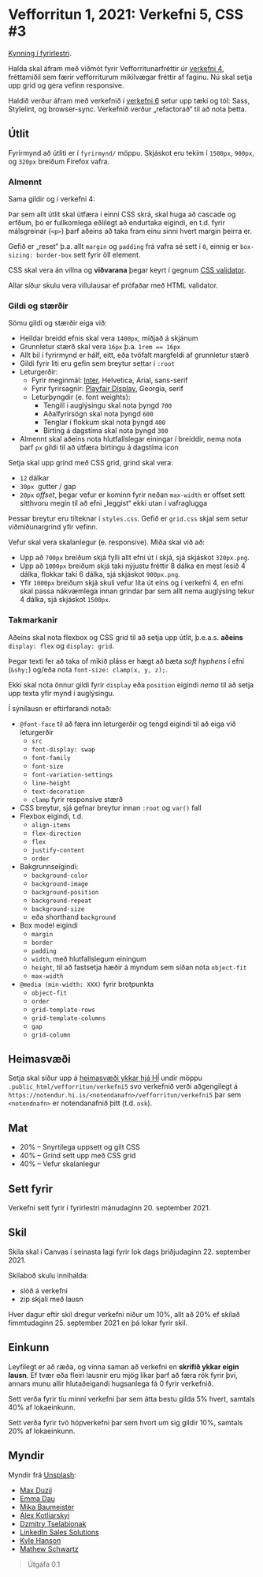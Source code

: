 
# Vefforritun 1, 2021: Verkefni 5, CSS #3

[Kynning í fyrirlestri](https://youtu.be/).

Halda skal áfram með viðmót fyrir Vefforritunarfréttir úr [verkefni 4](https://github.com/vefforritun/vef1-2021-v4/), fréttamiðil sem færir vefforriturum mikilvægar fréttir af faginu. Nú skal setja upp grid og gera vefinn responsive.

Haldið verður áfram með verkefnið í [verkefni 6](https://github.com/vefforritun/vef1-2021-v6/) setur upp tæki og tól: Sass, Stylelint, og browser-sync. Verkefnið verður „refactorað“ til að nota þetta.

## Útlit

Fyrirmynd að útliti er í `fyrirmynd/` möppu. Skjáskot eru tekim í `1500px`, `900px`, og `320px` breiðum Firefox vafra.

### Almennt

Sama gildir og í verkefni 4:

Þar sem allt útlit skal útfæra í einni CSS skrá, skal huga að cascade og erfðum, þó er fullkomlega eðlilegt að endurtaka eigindi, en t.d. fyrir málsgreinar (`<p>`) þarf aðeins að taka fram einu sinni hvert margin þeirra er.

Gefið er „reset“ þ.a. allt `margin` og `padding` frá vafra sé sett í `0`, einnig er `box-sizing: border-box` sett fyrir öll element.

CSS skal vera án villna og **viðvarana** þegar keyrt í gegnum [CSS validator](https://jigsaw.w3.org/css-validator/).

Allar síður skulu vera villulausar ef prófaðar með HTML validator.

### Gildi og stærðir

Sömu gildi og stærðir eiga við:

* Heildar breidd efnis skal vera `1400px`, miðjað á skjánum
* Grunnletur stærð skal vera `16px` þ.a. `1rem == 16px`
* Allt bil í fyrirmynd er hálf, eitt, eða tvöfalt margfeldi af grunnletur stærð
* Gildi fyrir liti eru gefin sem breytur settar í `:root`
* Leturgerðir:
  * Fyrir meginmál: [Inter](https://fonts.google.com/specimen/Inter), Helvetica, Arial, sans-serif
  * Fyrir fyrirsagnir: [Playfair Display](https://fonts.google.com/specimen/Playfair+Display), Georgia, serif
  * Leturþyngdir (e. font weights):
    * Tengill í auglýsingu skal nota þyngd `700`
    * Aðalfyrirsögn skal nota þyngd `600`
    * Tenglar í flokkum skal nota þyngd `400`
    * Birting á dagstíma skal nota þyngd `300`
* Almennt skal aðeins nota hlutfallslegar einingar í breiddir, nema nota þarf `px` gildi til að útfæra birtingu á dagstíma icon

Setja skal upp grind með CSS grid, grind skal vera:

* `12` dálkar
* `30px`  gutter / gap
* `20px` _offset_, þegar vefur er kominn fyrir neðan `max-width` er offset sett sitthvoru megin til að efni „leggist“ ekki utan í vafraglugga

Þessar breytur eru tilteknar í `styles.css`. Gefið er `grid.css` skjal sem setur viðmiðunargrind yfir vefinn.

Vefur skal vera skalanlegur (e. responsive). Miða skal við að:

* Upp að `700px` breiðum skjá fylli allt efni út í skjá, sjá skjáskot `320px.png`.
* Upp að `1000px` breiðum skjá taki nýjustu fréttir 8 dálka en mest lesið 4 dálka, flokkar taki 6 dálka, sjá skjáskot `900px.png`.
* Yfir `1000px` breiðum skjá skuli vefur líta út eins og í verkefni 4, en efni skal passa nákvæmlega innan grindar þar sem allt nema auglýsing tekur 4 dálka, sjá skjáskot `1500px`.

### Takmarkanir

Aðeins skal nota flexbox og CSS grid til að setja upp útlit, þ.e.a.s. **aðeins** `display: flex` og `display: grid`.

Þegar texti fer að taka of mikið pláss er hægt að bæta _soft hyphens_  í efni (`&shy;`) og/eða nota `font-size: clamp(x, y, z);`.

Ekki skal nota önnur gildi fyrir `display` eða `position` eigindi _nema_ til að setja upp texta yfir mynd í auglýsingu.

Í sýnilausn er eftirfarandi notað:

* `@font-face` til að færa inn leturgerðir og tengd eigindi til að eiga við leturgerðir
  * `src`
  * `font-display: swap`
  * `font-family`
  * `font-size`
  * `font-variation-settings`
  * `line-height`
  * `text-decoration`
  * `clamp` fyrir responsive stærð
* CSS breytur, sjá gefnar breytur innan `:root` og `var()` fall
* Flexbox eigindi, t.d.
  * `align-items`
  * `flex-direction`
  * `flex`
  * `justify-content`
  * `order`
* Bakgrunnseigindi:
  * `background-color`
  * `background-image`
  * `background-position`
  * `background-repeat`
  * `background-size`
  * eða shorthand `background`
* Box model eigindi
  * `margin`
  * `border`
  * `padding`
  * `width`, með hlutfallslegum einingum
  * `height`, til að fastsetja hæðir á myndum sem síðan nota `object-fit`
  * `max-width`
* `@media (min-width: XXX)` fyrir brotpunkta
  * `object-fit`
  * `order`
  * `grid-template-rows`
  * `grid-template-columns`
  * `gap`
  * `grid-column`

## Heimasvæði

Setja skal síður upp á [heimasvæði ykkar hjá HÍ](https://uts.hi.is/node/155) undir möppu `.public_html/vefforritun/verkefni5` svo verkefnið verði aðgengilegt á `https://notendur.hi.is/<notendanafn>/vefforritun/verkefni5` þar sem `<notendnafn>` er notendanafnið þitt (t.d. `osk`).

## Mat

* 20% – Snyrtilega uppsett og gilt CSS
* 40% – Grind sett upp með CSS grid
* 40% – Vefur skalanlegur

## Sett fyrir

Verkefni sett fyrir í fyrirlestri mánudaginn 20. september 2021.

## Skil

Skila skal í Canvas í seinasta lagi fyrir lok dags þriðjudaginn 22. september 2021.

Skilaboð skulu innihalda:

* slóð á verkefni
* zip skjali með lausn

Hver dagur eftir skil dregur verkefni niður um 10%, allt að 20% ef skilað fimmtudaginn 25. september 2021 en þá lokar fyrir skil.

## Einkunn

Leyfilegt er að ræða, og vinna saman að verkefni en **skrifið ykkar eigin lausn**. Ef tvær eða fleiri lausnir eru mjög líkar þarf að færa rök fyrir því, annars munu allir hlutaðeigandi hugsanlega fá 0 fyrir verkefnið.

Sett verða fyrir tíu minni verkefni þar sem átta bestu gilda 5% hvert, samtals 40% af lokaeinkunn.

Sett verða fyrir tvö hópverkefni þar sem hvort um sig gildir 10%, samtals 20% af lokaeinkunn.

## Myndir

Myndir frá [Unsplash](https://unsplash.com/):

* [Max Duzij](https://unsplash.com/@max_duz)
* [Emma Dau](https://unsplash.com/@daugirl)
* [Mika Baumeister](https://unsplash.com/@mbaumi)
* [Alex Kotliarskyi](https://unsplash.com/@frantic)
* [Dzmitry Tselabionak](https://unsplash.com/@tsellobenok)
* [LinkedIn Sales Solutions](https://unsplash.com/@linkedinsalesnavigator)
* [Kyle Hanson](https://unsplash.com/@kyledarrenhanson)
* [Mathew Schwartz](https://unsplash.com/@cadop)

> Útgáfa 0.1
